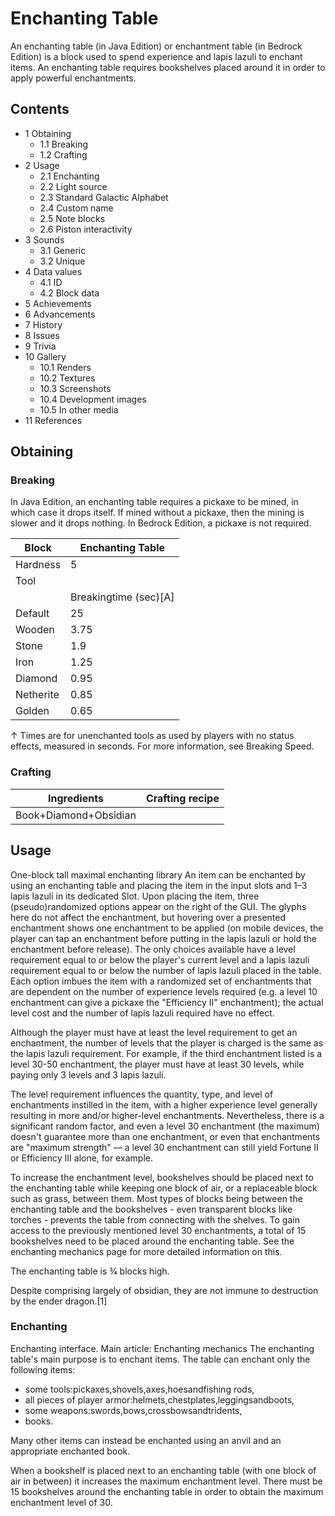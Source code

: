 # Enchanting Table
An enchanting table (in Java Edition) or enchantment table (in Bedrock Edition) is a block used to spend experience and lapis lazuli to enchant items. An enchanting table requires bookshelves placed around it in order to apply powerful enchantments.

## Contents
- 1 Obtaining
	- 1.1 Breaking
	- 1.2 Crafting
- 2 Usage
	- 2.1 Enchanting
	- 2.2 Light source
	- 2.3 Standard Galactic Alphabet
	- 2.4 Custom name
	- 2.5 Note blocks
	- 2.6 Piston interactivity
- 3 Sounds
	- 3.1 Generic
	- 3.2 Unique
- 4 Data values
	- 4.1 ID
	- 4.2 Block data
- 5 Achievements
- 6 Advancements
- 7 History
- 8 Issues
- 9 Trivia
- 10 Gallery
	- 10.1 Renders
	- 10.2 Textures
	- 10.3 Screenshots
	- 10.4 Development images
	- 10.5 In other media
- 11 References

## Obtaining
### Breaking
In Java Edition, an enchanting table requires a pickaxe to be mined, in which case it drops itself. If mined without a pickaxe, then the mining is slower and it drops nothing. In Bedrock Edition, a pickaxe is not required.

| Block     | Enchanting Table      |
|-----------|-----------------------|
| Hardness  | 5                     |
| Tool      |                       |
|           | Breakingtime (sec)[A] |
| Default   | 25                    |
| Wooden    | 3.75                  |
| Stone     | 1.9                   |
| Iron      | 1.25                  |
| Diamond   | 0.95                  |
| Netherite | 0.85                  |
| Golden    | 0.65                  |


↑ Times are for unenchanted tools as used by players with no status effects, measured in seconds. For more information, see Breaking Speed.


### Crafting
| Ingredients           | Crafting recipe |
|-----------------------|-----------------|
| Book+Diamond+Obsidian |                 |

## Usage
One-block tall maximal enchanting library
An item can be enchanted by using an enchanting table and placing the item in the input slots and 1–3 lapis lazuli in its dedicated Slot. Upon placing the item, three (pseudo)randomized options appear on the right of the GUI. The glyphs here do not affect the enchantment, but hovering over a presented enchantment shows one enchantment to be applied (on mobile devices, the player can tap an enchantment before putting in the lapis lazuli or hold the enchantment before release). The only choices available have a level requirement equal to or below the player's current level and a lapis lazuli requirement equal to or below the number of lapis lazuli placed in the table. Each option imbues the item with a randomized set of enchantments that are dependent on the number of experience levels required (e.g. a level 10 enchantment can give a pickaxe the "Efficiency II" enchantment); the actual level cost and the number of lapis lazuli required have no effect.

Although the player must have at least the level requirement to get an enchantment, the number of levels that the player is charged is the same as the lapis lazuli requirement. For example, if the third enchantment listed is a level 30-50 enchantment, the player must have at least 30 levels, while paying only 3 levels and 3 lapis lazuli.

The level requirement influences the quantity, type, and level of enchantments instilled in the item, with a higher experience level generally resulting in more and/or higher-level enchantments. Nevertheless, there is a significant random factor, and even a level 30 enchantment (the maximum) doesn't guarantee more than one enchantment, or even that enchantments are "maximum strength" — a level 30 enchantment can still yield Fortune II or Efficiency III alone, for example.

To increase the enchantment level, bookshelves should be placed next to the enchanting table while keeping one block of air, or a replaceable block such as grass, between them. Most types of blocks being between the enchanting table and the bookshelves - even transparent blocks like torches - prevents the table from connecting with the shelves. To gain access to the previously mentioned level 30 enchantments, a total of 15 bookshelves need to be placed around the enchanting table. See the enchanting mechanics page for more detailed information on this.

The enchanting table is 3⁄4 blocks high.

Despite comprising largely of obsidian, they are not immune to destruction by the ender dragon.[1]

### Enchanting
Enchanting interface.
Main article: Enchanting mechanics
The enchanting table's main purpose is to enchant items. The table can enchant only the following items:

- some tools:pickaxes,shovels,axes,hoesandfishing rods,
- all pieces of player armor:helmets,chestplates,leggingsandboots,
- some weapons:swords,bows,crossbowsandtridents,
- books.

Many other items can instead be enchanted using an anvil and an appropriate enchanted book.

When a bookshelf is placed next to an enchanting table (with one block of air in between) it increases the maximum enchantment level. There must be 15 bookshelves around the enchanting table in order to obtain the maximum enchantment level of 30.


